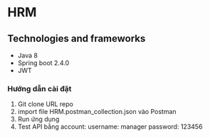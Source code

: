 # HRM

## Technologies and frameworks

- Java 8
- Spring boot 2.4.0
- JWT
### Hướng dẫn cài đặt
1. Git clone URL repo
2. import file HRM.postman_collection.json vào Postman
3. Run ứng dụng
4. Test API bằng account: username: manager
   password: 123456
